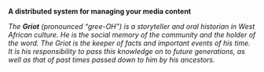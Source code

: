 **A distributed system for managing your media content**

*The **Griot** (pronounced “gree-OH”) is a storyteller and oral historian*
*in West African culture. He is the social memory of the community and*
*the holder of the word. The Griot is the keeper of facts and important*
*events of his time. It is his responsibility to pass this knowledge on*
*to future generations, as well as that of past times passed down to him*
*by his ancestors.*

